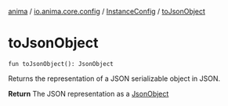 [anima](../../index.md) / [io.anima.core.config](../index.md) / [InstanceConfig](index.md) / [toJsonObject](./to-json-object.md)

# toJsonObject

`fun toJsonObject(): JsonObject`

Returns the representation of a JSON serializable object in JSON.

**Return**
The JSON representation as a [JsonObject](#)

